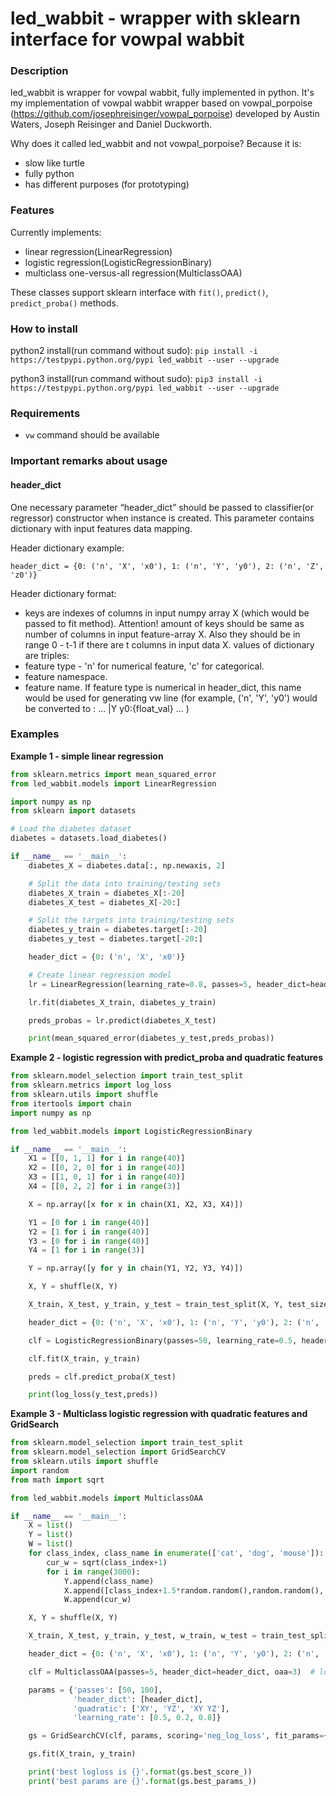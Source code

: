 led_wabbit - wrapper with sklearn interface for vowpal wabbit
=======================

### Description
led_wabbit is wrapper for vowpal wabbit, fully implemented in python. It's my implementation of vowpal wabbit wrapper 
based on vowpal_porpoise (https://github.com/josephreisinger/vowpal_porpoise) developed by Austin Waters, Joseph Reisinger 
and Daniel Duckworth.

Why does it called led_wabbit and not vowpal_porpoise? Because it is:
* slow like turtle
* fully python
* has different purposes (for prototyping)

### Features

Currently implements:
* linear regression(LinearRegression)
* logistic regression(LogisticRegressionBinary)
* multiclass one-versus-all regression(MulticlassOAA)

These classes support sklearn interface with `fit()`, `predict()`, `predict_proba()` methods.  

### How to install

python2 install(run command without sudo):
`pip install -i https://testpypi.python.org/pypi led_wabbit --user --upgrade`


python3 install(run command without sudo):
`pip3 install -i https://testpypi.python.org/pypi led_wabbit --user --upgrade`


### Requirements

* `vw` command should be available

### Important remarks about usage

#### header_dict

One necessary parameter “header_dict” should be passed to classifier(or regressor) constructor when instance is created. 
This parameter contains dictionary with input features data mapping.

Header dictionary example:

`header_dict = {0: ('n', 'X', 'x0'), 1: ('n', 'Y', 'y0'), 2: ('n', 'Z', 'z0')}`

Header dictionary format:

* keys are indexes of columns in input numpy array X (which would be passed to fit method). Attention! amount of keys should be same as number of columns in input feature-array X. Also they should be in range 0 - t-1 if there are t columns in input data X.
values of dictionary are triples:
* feature type - 'n' for numerical feature, 'с' for categorical.
* feature namespace.
* feature name. If feature type is numerical in header_dict, this name would be used for generating vw line (for example, ('n', 'Y', 'y0') would be converted to : … |Y y0:{float_val} … )

### Examples


**Example 1 - simple linear regression**

```python
from sklearn.metrics import mean_squared_error
from led_wabbit.models import LinearRegression

import numpy as np
from sklearn import datasets

# Load the diabetes dataset
diabetes = datasets.load_diabetes()

if __name__ == '__main__':
    diabetes_X = diabetes.data[:, np.newaxis, 2]

    # Split the data into training/testing sets
    diabetes_X_train = diabetes_X[:-20]
    diabetes_X_test = diabetes_X[-20:]

    # Split the targets into training/testing sets
    diabetes_y_train = diabetes.target[:-20]
    diabetes_y_test = diabetes.target[-20:]

    header_dict = {0: ('n', 'X', 'x0')}

    # Create linear regression model
    lr = LinearRegression(learning_rate=0.8, passes=5, header_dict=header_dict)

    lr.fit(diabetes_X_train, diabetes_y_train)

    preds_probas = lr.predict(diabetes_X_test)

    print(mean_squared_error(diabetes_y_test,preds_probas))
```

**Example 2 - logistic regression with predict_proba and quadratic features**

```python
from sklearn.model_selection import train_test_split
from sklearn.metrics import log_loss
from sklearn.utils import shuffle
from itertools import chain
import numpy as np

from led_wabbit.models import LogisticRegressionBinary

if __name__ == '__main__':
    X1 = [[0, 1, 1] for i in range(40)]
    X2 = [[0, 2, 0] for i in range(40)]
    X3 = [[1, 0, 1] for i in range(40)]
    X4 = [[0, 2, 2] for i in range(3)]

    X = np.array([x for x in chain(X1, X2, X3, X4)])

    Y1 = [0 for i in range(40)]
    Y2 = [1 for i in range(40)]
    Y3 = [0 for i in range(40)]
    Y4 = [1 for i in range(3)]

    Y = np.array([y for y in chain(Y1, Y2, Y3, Y4)])

    X, Y = shuffle(X, Y)

    X_train, X_test, y_train, y_test = train_test_split(X, Y, test_size=0.1)

    header_dict = {0: ('n', 'X', 'x0'), 1: ('n', 'Y', 'y0'), 2: ('n', 'Z', 'z0')}

    clf = LogisticRegressionBinary(passes=50, learning_rate=0.5, header_dict=header_dict,  quadratic='XY YZ')

    clf.fit(X_train, y_train)

    preds = clf.predict_proba(X_test)

    print(log_loss(y_test,preds))
```

**Example 3 - Multiclass logistic regression with quadratic features and GridSearch**

```python
from sklearn.model_selection import train_test_split
from sklearn.model_selection import GridSearchCV
from sklearn.utils import shuffle
import random
from math import sqrt

from led_wabbit.models import MulticlassOAA

if __name__ == '__main__':
    X = list()
    Y = list()
    W = list()
    for class_index, class_name in enumerate(['cat', 'dog', 'mouse']):
        cur_w = sqrt(class_index+1)
        for i in range(3000):
            Y.append(class_name)
            X.append([class_index+1.5*random.random(),random.random(), random.random()*10])
            W.append(cur_w)

    X, Y = shuffle(X, Y)

    X_train, X_test, y_train, y_test, w_train, w_test = train_test_split(X, Y, W, test_size=0.1)

    header_dict = {0: ('n', 'X', 'x0'), 1: ('n', 'Y', 'y0'), 2: ('n', 'Z', 'z0')}

    clf = MulticlassOAA(passes=5, header_dict=header_dict, oaa=3)  # loss='logistic',

    params = {'passes': [50, 100],
              'header_dict': [header_dict],
              'quadratic': ['XY', 'YZ', 'XY YZ'],
              'learning_rate': [0.5, 0.2, 0.8]}

    gs = GridSearchCV(clf, params, scoring='neg_log_loss', fit_params={'sample_weight': w_train}, n_jobs=4)

    gs.fit(X_train, y_train)

    print('best logloss is {}'.format(gs.best_score_))
    print('best params are {}'.format(gs.best_params_))
```